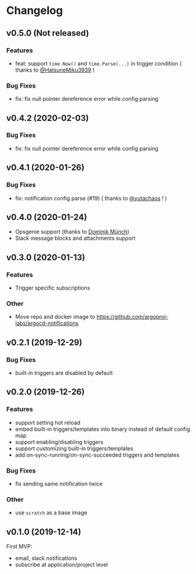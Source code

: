 # Changelog

## v0.5.0 (Not released)

### Features
* feat: support `time.Now()` and `time.Parse(...)` in trigger condition ( thanks to [@HatsuneMiku3939](https://github.com/HatsuneMiku3939) )

###  Bug Fixes
* fix: fix null pointer dereference error while config parsing

## v0.4.2 (2020-02-03)

###  Bug Fixes
* fix: fix null pointer dereference error while config parsing

## v0.4.1 (2020-01-26)

###  Bug Fixes
* fix: notification config parse (#19) ( thanks to [@yutachaos](https://github.com/yutachaos) ! )

## v0.4.0 (2020-01-24)

* Opsgenie support (thanks to [Dominik Münch](https://github.com/muenchdo))
* Slack message blocks and attachments support

## v0.3.0 (2020-01-13)

### Features
* Trigger specific subscriptions

### Other
* Move repo and docker image to https://github.com/argoproj-labs/argocd-notifications

## v0.2.1 (2019-12-29)

### Bug Fixes
* built-in triggers are disabled by default

## v0.2.0 (2019-12-26)

### Features
* support setting hot reload
* embed built-in triggers/templates into binary instead of default config map
* support enabling/disabling triggers
* support customizing built-in triggers/templates
* add on-sync-running/on-sync-succeeded triggers and templates

### Bug Fixes
* fix sending same notification twice

### Other
* use `scratch` as a base image 

## v0.1.0 (2019-12-14)

First MVP:
- email, slack notifications
- subscribe at application/project level
